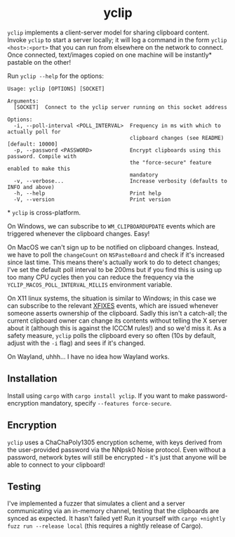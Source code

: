 <h1 align="center">yclip</h1>

`yclip` implements a client-server model for sharing clipboard content. Invoke `yclip` to start a server locally; it will log a command in the form `yclip <host>:<port>` that you can run from elsewhere on the network to connect. Once connected, text/images copied on one machine will be instantly* pastable on the other!

Run `yclip --help` for the options: 
```
Usage: yclip [OPTIONS] [SOCKET]

Arguments:
  [SOCKET]  Connect to the yclip server running on this socket address

Options:
  -i, --poll-interval <POLL_INTERVAL>  Frequency in ms with which to actually poll for
                                       clipboard changes (see README) [default: 10000]
  -p, --password <PASSWORD>            Encrypt clipboards using this password. Compile with
                                       the "force-secure" feature enabled to make this
                                       mandatory
  -v, --verbose...                     Increase verbosity (defaults to INFO and above)
  -h, --help                           Print help
  -V, --version                        Print version

```

\* `yclip` is cross-platform. 

On Windows, we can subscribe to `WM_CLIPBOARDUPDATE` events which are triggered whenever the clipboard changes. Easy!

On MacOS we can't sign up to be notified on clipboard changes. Instead, we have to poll the `changeCount` on `NSPasteBoard` and check if it's increased since last time. This means there's actually work to do to detect changes; I've set the default poll interval to be 200ms but if you find this is using up too many CPU cycles then you can reduce the frequency via the `YCLIP_MACOS_POLL_INTERVAL_MILLIS` environment variable.

On X11 linux systems, the situation is similar to Windows; in this case we can subscribe to the relevant [XFIXES](https://www.x.org/releases/current/doc/fixesproto/fixesproto.txt) events, which are issued whenever someone asserts ownership of the clipboard. Sadly this isn't a catch-all; the current clipboard owner can change its contents without telling the X server about it (although this is against the ICCCM rules!) and so we'd miss it. As a safety measure, `yclip` polls the clipboard every so often (10s by default, adjust with the `-i` flag) and sees if it's changed.

On Wayland, uhhh... I have no idea how Wayland works.

## Installation

Install using `cargo` with `cargo install yclip`. If you want to make password-encryption mandatory, specify `--features force-secure`.

## Encryption

`yclip` uses a ChaChaPoly1305 encryption scheme, with keys derived from the user-provided password via the NNpsk0 Noise protocol. Even without a password, network bytes will still be encrypted - it's just that anyone will be able to connect to your clipboard!

## Testing

I've implemented a fuzzer that simulates a client and a server communicating via an in-memory channel, testing that the clipboards are synced as expected. It hasn't failed yet! Run it yourself with `cargo +nightly fuzz run --release local` (this requires a nightly release of Cargo).
